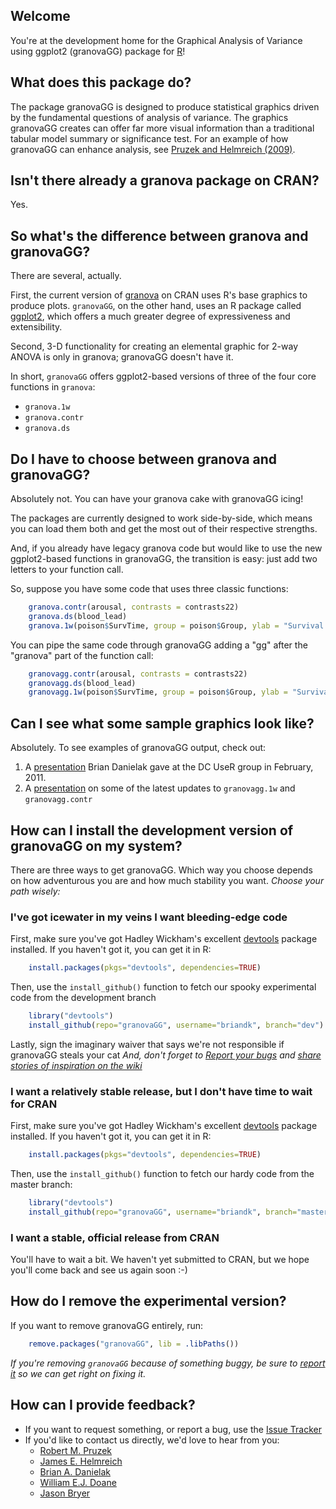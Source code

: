 ## Welcome
You're at the development home for the Graphical Analysis of Variance using ggplot2 (granovaGG) package for [R]!

## What does this package do?
The package granovaGG is designed to produce statistical graphics driven by the fundamental questions of analysis of variance. The graphics granovaGG creates can offer far more visual information than a traditional tabular model summary or significance test. For an example of how granovaGG can enhance analysis, see [Pruzek and Helmreich (2009)].

## Isn't there already a granova package on CRAN?
Yes.

## So what's the difference between granova and granovaGG?
There are several, actually.

First, the current version of [granova][granovaClassic] on CRAN uses R's base graphics to produce plots. `granovaGG`, on the other hand, uses an R package called [ggplot2][ggplot2], which offers a much greater degree of expressiveness and extensibility.

Second, 3-D functionality for creating an elemental graphic for 2-way ANOVA is only in granova; granovaGG doesn't have it.

In short, `granovaGG` offers ggplot2-based versions of three of the four core functions in `granova`:

  *  `granova.1w`
  *  `granova.contr`
  *  `granova.ds` 

## Do I have to choose between granova and granovaGG?
Absolutely not. You can have your granova cake with granovaGG icing!

The packages are currently designed to work side-by-side, which means you can load them both and get the most out of their respective strengths.

And, if you already have legacy granova code but would like to use the new ggplot2-based functions in granovaGG, the transition is easy: just add two letters to your function call.

So, suppose you have some code that uses three classic functions:

```r
    granova.contr(arousal, contrasts = contrasts22)
    granova.ds(blood_lead)
    granova.1w(poison$SurvTime, group = poison$Group, ylab = "Survival Time")
```

You can pipe the same code through granovaGG adding a "gg" after the "granova" part of the function call:

```r
    granovagg.contr(arousal, contrasts = contrasts22)
    granovagg.ds(blood_lead)
    granovagg.1w(poison$SurvTime, group = poison$Group, ylab = "Survival Time")
```

## Can I see what some sample graphics look like?
Absolutely. To see examples of granovaGG output, check out:

1.  A [presentation][Feb2011Presentation] Brian Danielak gave at the DC UseR group in February, 2011.
2.  A [presentation][2011July14Presentation] on some of the latest updates to `granovagg.1w` and `granovagg.contr`

## How can I install the development version of granovaGG on my system?
There are three ways to get granovaGG. Which way you choose depends on how adventurous you are and how much stability you want. *Choose your path wisely:*

### I've got icewater in my veins I want bleeding-edge code
First, make sure you've got Hadley Wickham's excellent [devtools][devtools] package installed. If you haven't got it, you can get it in R:

```r
    install.packages(pkgs="devtools", dependencies=TRUE)
```

Then, use the `install_github()` function to fetch our spooky experimental code from the development branch

```r
    library("devtools")
    install_github(repo="granovaGG", username="briandk", branch="dev")
```
        
Lastly, sign the imaginary waiver that says we're not responsible if granovaGG steals your cat *And, don't forget to [Report your bugs][issueTracker] and [share stories of inspiration on the wiki][wiki]*
        
### I want a relatively stable release, but I don't have time to wait for CRAN
First, make sure you've got Hadley Wickham's excellent [devtools][devtools] package installed. If you haven't got it, you can get it in R:

```r
    install.packages(pkgs="devtools", dependencies=TRUE)
```    
Then, use the `install_github()` function to fetch our hardy code from the master branch:

```r
    library("devtools")
    install_github(repo="granovaGG", username="briandk", branch="master")
```

### I want a stable, official release from CRAN
You'll have to wait a bit. We haven't yet submitted to CRAN, but we hope you'll come back and see us again soon :-)

## How do I remove the experimental version?

If you want to remove granovaGG entirely, run: 

```r
    remove.packages("granovaGG", lib = .libPaths())
```

*If you're removing `granovaGG` because of something buggy, be sure to [report it][issueTracker] so we can get right on fixing it.*
    
## How can I provide feedback?
*  If you want to request something, or report a bug, use the [Issue Tracker][issueTracker]
*  If you'd like to contact us directly, we'd love to hear from you:
    *  [Robert M. Pruzek](mailto:rpruzek@uamail.albany.edu)
    *  [James E. Helmreich](mailto:James.Helmreich@marist.edu)
    *  [Brian A. Danielak](mailto:briandk@umd.edu)
    *  [William E.J. Doane](mailto:wil@drdoane.com)
    *  [Jason Bryer](mailto:jason@bryer.org)



[R]: http://www.r-project.org
[Pruzek and Helmreich (2009)]: http://www.amstat.org/publications/jse/v17n1/helmreich.html
[granovaClassic]: http://cran.r-project.org/web/packages/granova/index.html
[ggplot2]: http://cran.r-project.org/web/packages/ggplot2/index.html
[Feb2011Presentation]: http://www.google.com/url?q=http%3A%2F%2Fdl.dropbox.com%2Fu%2F382638%2FBrian-Danielak-granova.pdf&sa=D&sntz=1&usg=AFQjCNGAu0dsFF_GaDjVzLv52fqRScVDSA
[2011July14Presentation]:http://dl.dropbox.com/u/382638/DanielakGranovaRevision20110714.pdf
[gitGranovaInstall]: http://cl.ly/090m3t2g0a1c25111p2n
[gitDownload]: http://cl.ly/1x0y402p3e1p413Z172N
[issueTracker]: https://github.com/briandk/granovaGG/issues
[wiki]: https://github.com/briandk/granovaGG/wiki
[devtools]: http://cran.r-project.org/web/packages/devtools/index.html